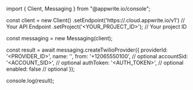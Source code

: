 import { Client, Messaging } from "@appwrite.io/console";

const client = new Client()
    .setEndpoint('https://<REGION>.cloud.appwrite.io/v1') // Your API Endpoint
    .setProject('<YOUR_PROJECT_ID>'); // Your project ID

const messaging = new Messaging(client);

const result = await messaging.createTwilioProvider({
    providerId: '<PROVIDER_ID>',
    name: '<NAME>',
    from: '+12065550100', // optional
    accountSid: '<ACCOUNT_SID>', // optional
    authToken: '<AUTH_TOKEN>', // optional
    enabled: false // optional
});

console.log(result);
